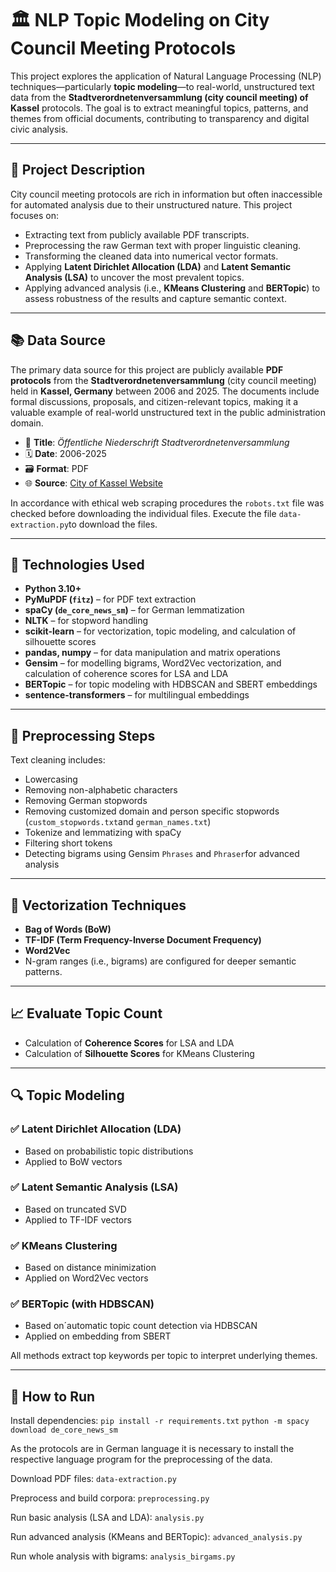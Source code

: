 # 🏛️ NLP Topic Modeling on City Council Meeting Protocols

This project explores the application of Natural Language Processing (NLP) techniques—particularly **topic modeling**—to real-world, unstructured text data from the **Stadtverordnetenversammlung (city council meeting) of Kassel** protocols. The goal is to extract meaningful topics, patterns, and themes from official documents, contributing to transparency and digital civic analysis.

---

## 📄 Project Description

City council meeting protocols are rich in information but often inaccessible for automated analysis due to their unstructured nature. This project focuses on:

- Extracting text from publicly available PDF transcripts.
- Preprocessing the raw German text with proper linguistic cleaning.
- Transforming the cleaned data into numerical vector formats.
- Applying **Latent Dirichlet Allocation (LDA)** and **Latent Semantic Analysis (LSA)** to uncover the most prevalent topics.
- Applying advanced analysis (i.e., **KMeans Clustering** and **BERTopic**) to assess robustness of the results and capture semantic context.

---
## 📚 Data Source

The primary data source for this project are publicly available **PDF protocols** from the **Stadtverordnetenversammlung** (city council meeting) held in **Kassel, Germany** between 2006 and 2025. The documents include formal discussions, proposals, and citizen-relevant topics, making it a valuable example of real-world unstructured text in the public administration domain.

- 📄 **Title**: *Öffentliche Niederschrift Stadtverordnetenversammlung*  
- 🗓️ **Date**: 2006-2025 
- 🗃️ **Format**: PDF  
- 🌐 **Source**: [City of Kassel Website](https://ratsinfo.kassel.de/sdnet4/termine/?__=UGhVM0hpd2NXNFdFcExjZcYv9COU5nx2dvbiny8_tjGcE7vQyaPX4JQEhAS-I4V_)

In accordance with ethical web scraping procedures the `robots.txt` file was checked before downloading the individual files. Execute the file `data-extraction.py`to download the files.
___

## 🧰 Technologies Used

- **Python 3.10+**
- **PyMuPDF (`fitz`)** – for PDF text extraction
- **spaCy (`de_core_news_sm`)** – for German lemmatization
- **NLTK** – for stopword handling
- **scikit-learn** – for vectorization, topic modeling, and calculation of silhouette scores
- **pandas, numpy** – for data manipulation and matrix operations
- **Gensim** – for modelling bigrams, Word2Vec vectorization, and calculation of coherence scores for LSA and LDA
- **BERTopic** – for topic modeling with HDBSCAN and SBERT embeddings
- **sentence-transformers** – for multilingual embeddings
___

## 🧼 Preprocessing Steps

Text cleaning includes:
- Lowercasing
- Removing non-alphabetic characters
- Removing German stopwords
- Removing customized domain and person specific stopwords (`custom_stopwords.txt`and `german_names.txt`)
- Tokenize and lemmatizing with spaCy
- Filtering short tokens
- Detecting bigrams using Gensim `Phrases` and `Phraser`for advanced analysis

---

## 🔢 Vectorization Techniques

- **Bag of Words (BoW)**
- **TF-IDF (Term Frequency-Inverse Document Frequency)**
- **Word2Vec**
- N-gram ranges (i.e., bigrams) are configured for deeper semantic patterns.

---

## 📈 Evaluate Topic Count

- Calculation of **Coherence Scores** for LSA and LDA
- Calculation of **Silhouette Scores** for KMeans Clustering

---

## 🔍 Topic Modeling

### ✅ Latent Dirichlet Allocation (LDA)
- Based on probabilistic topic distributions
- Applied to BoW vectors

### ✅ Latent Semantic Analysis (LSA)
- Based on truncated SVD
- Applied to TF-IDF vectors

### ✅ KMeans Clustering
- Based on distance minimization
- Applied on Word2Vec vectors

### ✅ BERTopic (with HDBSCAN)
- Based on´automatic topic count detection via HDBSCAN  
- Applied on embedding from SBERT

All methods extract top keywords per topic to interpret underlying themes.

---

## 🚀 How to Run

Install dependencies:
`pip install -r requirements.txt`
`python -m spacy download de_core_news_sm`

As the protocols are in German language it is necessary to install the respective language program for the preprocessing of the data.

Download PDF files:
`data-extraction.py`

Preprocess and build corpora:
`preprocessing.py`

Run basic analysis (LSA and LDA):
`analysis.py`

Run advanced analysis (KMeans and BERTopic):
`advanced_analysis.py`

Run whole analysis with bigrams:
`analysis_birgams.py`

